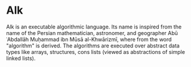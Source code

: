 Alk
====

Alk is an executable algorithmic language. Its name is inspired from the name of the Persian mathematician, astronomer, and geographer Abū ʿAbdallāh Muḥammad ibn Mūsā al-Khwārizmī, where from the word "algorithm" is derived. The algorithms are executed over abstract data types like arrays, structures, cons lists (viewed as abstractions of simple linked lists).
